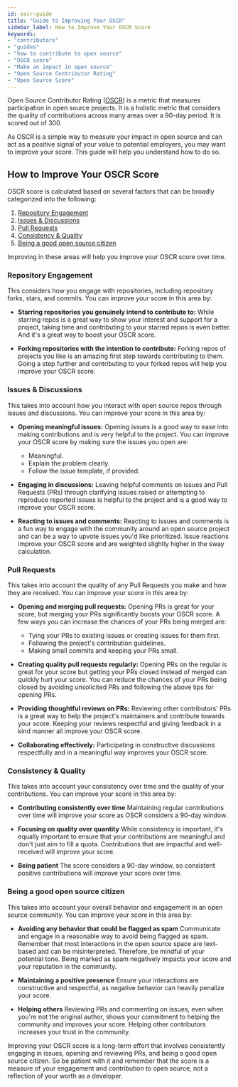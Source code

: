 ```yaml
---
id: oscr-guide
title: "Guide to Improving Your OSCR"
sidebar_label: How to Improve Your OSCR Score
keywords: 
- "contributors"
- "guides"
- "how to contribute to open source"
- "OSCR score"
- "Make an impact in open source"
- "Open Source Contributor Rating"
- "Open Source Score"
---
```


Open Source Contributor Rating ([OSCR](../../welcome/glossary.md#oscr)) is a metric that measures participation in open source projects. It is a holistic metric that considers the quality of contributions across many areas over a 90-day period. It is scored out of 300.

As OSCR is a simple way to measure your impact in open source and can act as a positive signal of your value to potential employers, you may want to improve your score. This guide will help you understand how to do so.

## How to Improve Your OSCR Score

OSCR score is calculated based on several factors that can be broadly categorized into the following:
1. [Repository Engagement](#repository-engagement)
2. [Issues & Discussions](#issues--discussions)
3. [Pull Requests](#pull-requests)
4. [Consistency & Quality](#consistency--quality)
5. [Being a good open source citizen](#being-a-good-open-source-citizen)

Improving in these areas will help you improve your OSCR score over time.

### Repository Engagement

This considers how you engage with repositories, including repository forks, stars, and commits. You can improve your score in this area by:

- **Starring repositories you genuinely intend to contribute to:**
While starring repos is a great way to show your interest and support for a project, taking time and contributing to your starred repos is even better. And it's a great way to boost your OSCR score.

- **Forking repositories with the intention to contribute:**
Forking repos of projects you like is an amazing first step towards contributing to them. Going a step further and contributing to your forked repos will help you improve your OSCR score.

### Issues & Discussions

This takes into account how you interact with open source repos through issues and discussions. You can improve your score in this area by:

- **Opening meaningful issues:**
Opening issues is a good way to ease into making contributions and is very helpful to the project. You can improve your OSCR score by making sure the issues you open are:

  - Meaningful. 
  - Explain the problem clearly.
  - Follow the issue template, if provided. 

- **Engaging in discussions:**
Leaving helpful comments on issues and Pull Requests (PRs) through clarifying issues raised or attempting to reproduce reported issues is helpful to the project and is a good way to improve your OSCR score.

- **Reacting to issues and comments:**
Reacting to issues and comments is a fun way to engage with the community around an open source project and can be a way to upvote issues you'd like prioritized. Issue reactions improve your OSCR score and are weighted slightly higher in the sway calculation.

### Pull Requests

This takes into account the quality of any Pull Requests you make and how they are received. You can improve your score in this area by:

- **Opening and merging pull requests:**
Opening PRs is great for your score, but merging your PRs significantly boosts your OSCR score. A few ways you can increase the chances of your PRs being merged are:

  - Tying your PRs to existing issues or creating issues for them first.
  - Following the project's contribution guidelines.
  - Making small commits and keeping your PRs small.

- **Creating quality pull requests regularly:**
Opening PRs on the regular is great for your score but getting your PRs closed instead of merged can quickly hurt your score. You can reduce the chances of your PRs being closed by avoiding unsolicited PRs and following the above tips for opening PRs.

- **Providing thoughtful reviews on PRs:**
Reviewing other contributors' PRs is a great way to help the project's maintainers and contribute towards your score. Keeping your reviews respectful and giving feedback in a kind manner all improve your OSCR score.

- **Collaborating effectively:**
Participating in constructive discussions respectfully and in a meaningful way improves your OSCR score.

### Consistency & Quality

This takes into account your consistency over time and the quality of your contributions. You can improve your score in this area by:

- **Contributing consistently over time**
Maintaining regular contributions over time will improve your score as OSCR considers a 90-day window.

- **Focusing on quality over quantity**
While consistency is important, it's equally important to ensure that your contributions are meaningful and don't just aim to fill a quota. Contributions that are impactful and well-received will improve your score.

- **Being patient**
The score considers a 90-day window, so consistent positive contributions will improve your score over time.

### Being a good open source citizen

This takes into account your overall behavior and engagement in an open source community. You can improve your score in this area by:

- **Avoiding any behavior that could be flagged as spam**
Communicate and engage in a reasonable way to avoid being flagged as spam. Remember that most interactions in the open source space are text-based and can be misinterpreted. Therefore, be mindful of your potential tone. Being marked as spam negatively impacts your score and your reputation in the community.

- **Maintaining a positive presence**
Ensure your interactions are constructive and respectful, as negative behavior can heavily penalize your score.

- **Helping others**
Reviewing PRs and commenting on issues, even when you're not the original author, shows your commitment to helping the community and improves your score. Helping other contributors increases your trust in the community.

Improving your OSCR score is a long-term effort that involves consistently engaging in issues, opening and reviewing PRs, and being a good open source citizen. So be patient with it and remember that the score is a measure of your engagement and contribution to open source, not a reflection of your worth as a developer.
